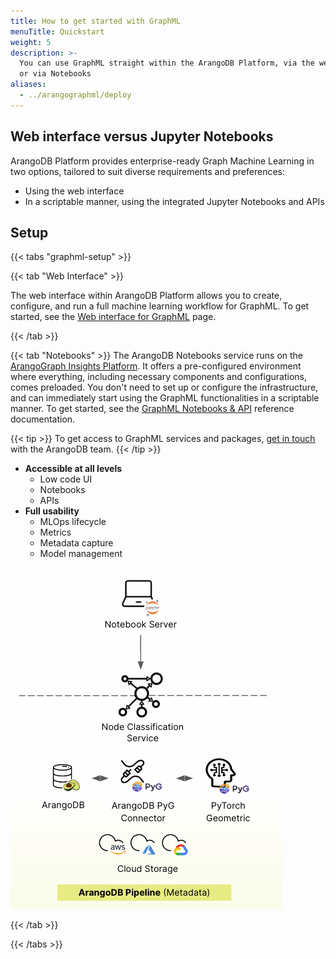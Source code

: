 ```yaml
---
title: How to get started with GraphML
menuTitle: Quickstart
weight: 5
description: >-
  You can use GraphML straight within the ArangoDB Platform, via the web interface
  or via Notebooks
aliases:
  - ../arangographml/deploy  
---
```


## Web interface versus Jupyter Notebooks

ArangoDB Platform provides enterprise-ready Graph Machine Learning in two options,
tailored to suit diverse requirements and preferences: 
- Using the web interface
- In a scriptable manner, using the integrated Jupyter Notebooks and APIs

## Setup

{{< tabs "graphml-setup" >}}

{{< tab "Web Interface" >}}

The web interface within ArangoDB Platform allows you to create, configure, and
run a full machine learning workflow for GraphML. To get started, see the
[Web interface for GraphML](./ui.md) page.

{{< /tab >}}

{{< tab "Notebooks" >}}
The ArangoDB Notebooks service runs on the
[ArangoGraph Insights Platform](https://dashboard.arangodb.cloud/home?utm_source=docs&utm_medium=cluster_pages&utm_campaign=docs_traffic).
It offers a pre-configured environment where everything,
including necessary components and configurations, comes preloaded. You don't
need to set up or configure the infrastructure, and can immediately start using the
GraphML functionalities in a scriptable manner. To get started, see the
[GraphML Notebooks & API](./notebooks-api.md) reference documentation.

{{< tip >}}
To get access to GraphML services and packages,
[get in touch](https://www.arangodb.com/contact/)
with the ArangoDB team.
{{< /tip >}}

- **Accessible at all levels**
  - Low code UI
  - Notebooks
  - APIs
- **Full usability**
  - MLOps lifecycle
  - Metrics
  - Metadata capture
  - Model management

![ArangoGraphML Pipeline](../../../images/ArangoGraphML_Pipeline.png)

{{< /tab >}}

{{< /tabs >}}